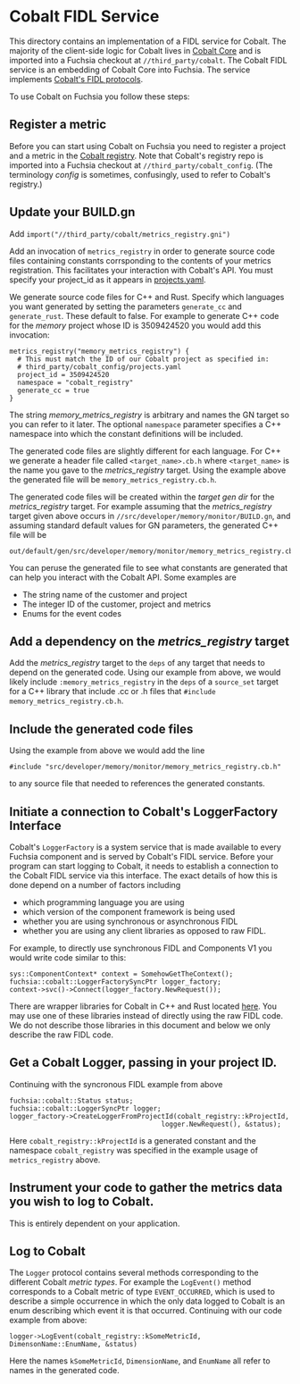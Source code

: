 # Cobalt FIDL Service

This directory contains an implementation of a FIDL service
for Cobalt. The majority of the client-side logic for Cobalt
lives in [Cobalt Core](https://fuchsia.googlesource.com/cobalt) and
is imported into a Fuchsia checkout at `//third_party/cobalt`. The Cobalt
FIDL service is an embedding of Cobalt Core into Fuchsia. The service
implements [Cobalt's FIDL protocols](/sdk/fidl/fuchsia.cobalt).

To use Cobalt on Fuchsia you follow these steps:

## Register a metric
Before you can start using Cobalt on Fuchsia you need to register a
project and a metric in the [Cobalt registry](https://fuchsia.googlesource.com/cobalt-registry/+/refs/heads/master). Note that Cobalt's registry repo is
imported into a Fuchsia checkout at `//third_party/cobalt_config`. (The
terminology *config* is sometimes, confusingly, used to refer to Cobalt's
registry.)

## Update your BUILD.gn

Add `import("//third_party/cobalt/metrics_registry.gni")`

Add an invocation of `metrics_registry` in order to generate source code
files containing constants corrsponding to the contents of your
metrics registration. This facilitates your interaction with Cobalt's
API. You must specify your project_id as it appears in
[projects.yaml](https://fuchsia.googlesource.com/cobalt-registry/+/HEAD/projects.yaml).

We generate source code files for C++ and Rust.
Specify which languages you want generated by setting the
parameters `generate_cc` and `generate_rust`. These
default to false. For example to generate C++ code for the *memory* project
whose ID is 3509424520 you would add this invocation:
```
metrics_registry("memory_metrics_registry") {
  # This must match the ID of our Cobalt project as specified in:
  # third_party/cobalt_config/projects.yaml
  project_id = 3509424520
  namespace = "cobalt_registry"
  generate_cc = true
}
```
The string *memory_metrics_registry* is arbitrary and names the GN target
so you can refer to it later.
The optional `namespace` parameter specifies a C++ namespace into which
the constant definitions will be included.

The generated code files are slightly different for each language. For
C++ we generate a header file called `<target_name>.cb.h` where `<target_name>`
is the name you gave to the *metrics_registry* target. Using the example
above the generated file will be `memory_metrics_registry.cb.h`.

The generated code files will be created within the *target gen dir* for the
*metrics_registry* target. For example assuming that the *metrics_registry*
target given above occurs in `//src/developer/memory/monitor/BUILD.gn`, and
assuming standard default values for GN parameters, the
generated C++ file will be

```
out/default/gen/src/developer/memory/monitor/memory_metrics_registry.cb.h
```

You can peruse the generated file to see what constants are generated that
can help you interact with the Cobalt API. Some examples are

- The string name of the customer and project
- The integer ID of the customer, project and metrics
- Enums for the event codes

## Add a dependency on the *metrics_registry* target
Add the *metrics_registry* target to the `deps` of any target that needs
to depend on the generated code. Using our example from above, we would likely
include `:memory_metrics_registry` in the `deps` of a `source_set` target
for a C++ library that include .cc or .h files that `#include`
`memory_metrics_registry.cb.h`.

## Include the generated code files
Using the example from above we would add the line
```
#include "src/developer/memory/monitor/memory_metrics_registry.cb.h"
```
to any source file that needed to references the generated constants.

## Initiate a connection to Cobalt's LoggerFactory Interface
Cobalt's `LoggerFactory` is a system service that is made available to
every Fuchsia component and is served by Cobalt's FIDL service. Before your program can start logging to Cobalt, it needs to establish a connection to the Cobalt FIDL service via this interface. The exact details of how
this is done depend on a number of factors including

- which programming language you are using
- which version of the component framework is being used
- whether you are using synchronous or asynchronous FIDL
- whether you are using any client libraries as opposed to raw FIDL.

For example, to directly use synchronous FIDL and Components V1 you would
write code similar to this:

```
sys::ComponentContext* context = SomehowGetTheContext();
fuchsia::cobalt::LoggerFactorySyncPtr logger_factory;
context->svc()->Connect(logger_factory.NewRequest());
```

There are wrapper libraries for Cobalt in C++ and Rust located
[here](https://fuchsia.googlesource.com/fuchsia/+/HEAD/src/lib/cobalt).
You may use one of these libraries instead of directly using the raw FIDL
code. We do not describe those libraries in this document and below we only
describe the raw FIDL code.

## Get a Cobalt Logger, passing in your project ID.
Continuing with the syncronous FIDL example from above

```
fuchsia::cobalt::Status status;
fuchsia::cobalt::LoggerSyncPtr logger;
logger_factory->CreateLoggerFromProjectId(cobalt_registry::kProjectId,
                                      logger.NewRequest(), &status);
```

Here `cobalt_registry::kProjectId` is a generated constant and the
namespace `cobalt_registry` was specified in the example usage of
`metrics_registry` above.

## Instrument your code to gather the metrics data you wish to log to Cobalt.
This is entirely dependent on your application.

## Log to Cobalt
The `Logger` protocol contains several methods corresponding to the different
Cobalt *metric types*. For example the `LogEvent()` method corresponds to
a Cobalt metric of type `EVENT_OCCURRED`, which is used to describe a simple
occurrence in which the only data logged to Cobalt is an enum describing
which event it is that occurred. Continuing with our code example from above:

```
logger->LogEvent(cobalt_registry::kSomeMetricId, DimensonName::EnumName, &status)
```

Here the names `kSomeMetricId`, `DimensionName`, and `EnumName` all refer to
names in the generated code.

